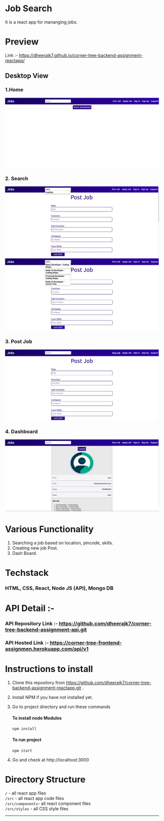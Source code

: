 # Job Search

It is a react app for mananging jobs.

# Preview

Link :- https://dheerajk7.github.io/corner-tree-backend-assignment-reactapp/

## Desktop View

### 1.Home

![preview image](./assets/images/1.jpg)

### 2. Search

![preview image](./assets/images/3.jpg)
![preview image](./assets/images/4.jpg)

### 3. Post Job

![preview image](./assets/images/2.jpg)

### 4. Dashboard

![preview image](./assets/images/5.jpg)

# Various Functionality

1. Searching a job based on location, pincode, skills.
2. Creating new job Post.
3. Dash Board.

# Techstack

### HTML, CSS, React, Node JS (API), Mongo DB

# API Detail :-

### API Repository Link :- https://github.com/dheerajk7/corner-tree-backend-assignment-api.git

### API Hosted Link :- https://corner-tree-frontend-assignmen.herokuapp.com/api/v1

# Instructions to install

1. Clone this repository from https://github.com/dheerajk7/corner-tree-backend-assignment-reactapp.git .
2. Install NPM if you have not installed yet.
3. Go to project directory and run these commands

   #### To install node Modules

   ```
   npm install
   ```

   #### To run project

   ```
   npm start
   ```

4. Go and check at http://localhost:3000

# Directory Structure

`/` - all react app files <br>
`/src` - all react app code files <br>
`/src/components`- all react component files <br>
`/src/styles` - all CSS style files <br>

---
